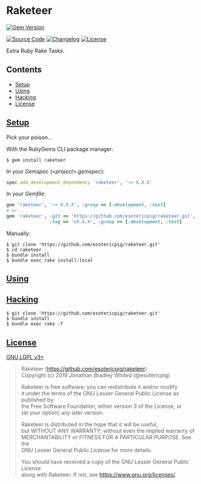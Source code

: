 # Raketeer

[![Gem Version](https://badge.fury.io/rb/raketeer.svg)](https://badge.fury.io/rb/raketeer)

[![Source Code](https://img.shields.io/badge/source-github-%23A0522D.svg?style=for-the-badge)](https://github.com/esotericpig/raketeer)
[![Changelog](https://img.shields.io/badge/changelog-md-%23A0522D.svg?style=for-the-badge)](CHANGELOG.md)
[![License](https://img.shields.io/github/license/esotericpig/raketeer.svg?color=%23A0522D&style=for-the-badge)](LICENSE.txt)

Extra Ruby Rake Tasks.

## Contents

- [Setup](#setup)
- [Using](#using)
- [Hacking](#hacking)
- [License](#license)

## [Setup](#contents)

Pick your poison...

With the RubyGems CLI package manager:

`$ gem install raketeer`

In your *Gemspec* (*&lt;project&gt;.gemspec*):

```Ruby
spec.add_development_dependency 'raketeer', '~> X.X.X'
```

In your *Gemfile*:

```Ruby
gem 'raketeer', '~> X.X.X', :group => [:development, :test]
# or...
gem 'raketeer', :git => 'https://github.com/esotericpig/raketeer.git',
                :tag => 'vX.X.X', :group => [:development, :test]
```

Manually:

```
$ git clone 'https://github.com/esotericpig/raketeer.git'
$ cd raketeer
$ bundle install
$ bundle exec rake install:local
```

## [Using](#contents)

## [Hacking](#contents)

```
$ git clone 'https://github.com/esotericpig/raketeer.git'
$ bundle install
$ bundle exec rake -T
```

## [License](#contents)

[GNU LGPL v3+](LICENSE.txt)

> Raketeer (<https://github.com/esotericpig/raketeer>)  
> Copyright (c) 2019 Jonathan Bradley Whited (@esotericpig)  
> 
> Raketeer is free software: you can redistribute it and/or modify  
> it under the terms of the GNU Lesser General Public License as published by  
> the Free Software Foundation, either version 3 of the License, or  
> (at your option) any later version.  
> 
> Raketeer is distributed in the hope that it will be useful,  
> but WITHOUT ANY WARRANTY; without even the implied warranty of  
> MERCHANTABILITY or FITNESS FOR A PARTICULAR PURPOSE.  See the  
> GNU Lesser General Public License for more details.  
> 
> You should have received a copy of the GNU Lesser General Public License  
> along with Raketeer.  If not, see <https://www.gnu.org/licenses/>.  
